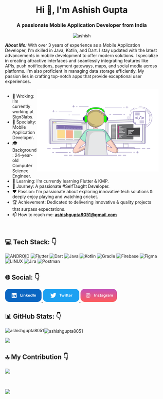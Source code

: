 <h1 align="center">Hi 👋, I'm Ashish Gupta</h1>
<h3 align="center">A passionate Mobile Application Developer from India</h3>
<p align="center"> <img src="https://komarev.com/ghpvc/?username=ashishgupta" alt="ashish" /> </p>

<div style="margin-right: 0px;">
    <em><strong>About Me:</strong></em> With over 3 years of experience as a Mobile Application Developer, I'm skilled in Java, Kotlin, and Dart. I stay updated with the latest advancements in mobile development to offer modern solutions. I specialize in creating attractive interfaces and seamlessly integrating features like APIs, push notifications, payment gateways, maps, and social media across platforms. I'm also proficient in managing data storage efficiently. My passion lies in crafting top-notch apps that provide exceptional user experiences.
<br></br>
</div>

<img align="right" alt="Coding" width="400" height="270" src="https://raw.githubusercontent.com/devSouvik/devSouvik/master/gif3.gif">


- 🔭 Wroking:  I’m currently working at Sign3labs.
- 💼 Specialty: Mobile Application Developer.
- 🎓 Background: 24-year-old Computer Science Engineer.
- 🌱 Learning: I’m currently learning Flutter & KMP.
- 🚀 Journey: A passionate #SelfTaught Developer.
- ❤️ Passion: I'm passionate about exploring innovative tech solutions & deeply enjoy playing and watching cricket.
- 🏆 Achievement: Dedicated to delivering innovative & quality projects that surpass expectations.
- 📫 How to reach me: **ashishgupta8051@gmail.com** 


<br/>

## 💻 Tech Stack: 👇

![ANDROID](https://img.shields.io/badge/android-%2320232a.svg?style=for-the-badge&logo=android&logoColor=%a4c639)
![Flutter](https://img.shields.io/badge/Flutter-%2302569B.svg?style=for-the-badge&logo=Flutter&logoColor=white) 
![Dart](https://img.shields.io/badge/dart-%230175C2.svg?style=for-the-badge&logo=dart&logoColor=white)
![Java](https://img.shields.io/badge/java-%23ED8B00.svg?style=for-the-badge&logo=java&logoColor=white) 
![Kotlin](https://img.shields.io/badge/kotlin-%230095D5.svg?style=for-the-badge&logo=kotlin&logoColor=white)
![Gradle](https://img.shields.io/badge/Gradle-02303A.svg?style=for-the-badge&logo=Gradle&logoColor=white) 
![Firebase](https://img.shields.io/badge/firebase-%23039BE5.svg?style=for-the-badge&logo=firebase) 
![Figma](https://img.shields.io/badge/figma-%23F24E1E.svg?style=for-the-badge&logo=figma&logoColor=white)
![LINUX](https://img.shields.io/badge/Linux-FCC624?style=for-the-badge&logo=linux&logoColor=black) 
![Jira](https://img.shields.io/badge/jira-%230A0FFF.svg?style=for-the-badge&logo=jira&logoColor=white) 
![Postman](https://img.shields.io/badge/Postman-FF6C37?style=for-the-badge&logo=postman&logoColor=white)

## 🌐 Social: 👇

<p float="left">
  <a href="https://www.linkedin.com/in/ashish-gupta-0128401a0/" title="Redirect to LinkedIn">
    <img src="/assets/linkedin.png" width="120" alt="LinkedIn" />
  </a>

 <a href="https://twitter.com/ashish80511" title="Redirect to Twitter">
    <img src="/assets/twitter.png" width="120" alt="Twitter" />
  </a>
<a href="https://www.instagram.com/ashishgupta8051/" title="Redirect to Instagram">
    <img src="/assets/instagram.png" width="120" alt="Instagram" />
  </a>
</p>

## 📊 GitHub Stats: 👇
<p><img align="left" src="https://github-readme-stats.vercel.app/api/top-langs?username=ashishgupta8051&show_icons=true&locale=en&layout=compact&theme=radical" alt="ashishgupta8051" /></p>
<p><img align="center" src="https://github-readme-stats.vercel.app/api?username=ashishgupta8051&show_icons=true&locale=en&theme=radical" alt="ashishgupta8051" /></p>

![](https://github-readme-streak-stats.herokuapp.com/?user=ashishgupta8051&theme=radical&hide_border=false) 


## 🔝 My Contribution 👇
![](https://github-contributor-stats.vercel.app/api?username=ashishgupta8051&limit=5&theme=radical&combine_all_yearly_contributions=true)

<br></br>
<img src="https://github.com/amajaying/amajaying/blob/main/Footer.jpg">
